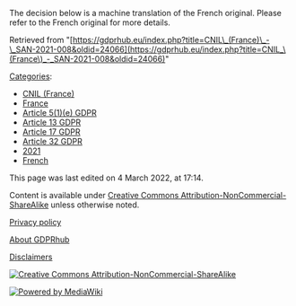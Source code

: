 The decision below is a machine translation of the French original. Please refer to the French original for more details.

Retrieved from "[https://gdprhub.eu/index.php?title=CNIL\_(France)\_-\_SAN-2021-008&oldid=24066](https://gdprhub.eu/index.php?title=CNIL_\(France\)_-_SAN-2021-008&oldid=24066)"

[Categories](/index.php?title=Special:Categories "Special:Categories"):

*   [CNIL (France)](/index.php?title=Category:CNIL_\(France\) "Category:CNIL (France)")
*   [France](/index.php?title=Category:France "Category:France")
*   [Article 5(1)(e) GDPR](/index.php?title=Category:Article_5\(1\)\(e\)_GDPR "Category:Article 5(1)(e) GDPR")
*   [Article 13 GDPR](/index.php?title=Category:Article_13_GDPR "Category:Article 13 GDPR")
*   [Article 17 GDPR](/index.php?title=Category:Article_17_GDPR "Category:Article 17 GDPR")
*   [Article 32 GDPR](/index.php?title=Category:Article_32_GDPR "Category:Article 32 GDPR")
*   [2021](/index.php?title=Category:2021 "Category:2021")
*   [French](/index.php?title=Category:French "Category:French")

This page was last edited on 4 March 2022, at 17:14.

Content is available under [Creative Commons Attribution-NonCommercial-ShareAlike](https://creativecommons.org/licenses/by-nc-sa/4.0/) unless otherwise noted.

[Privacy policy](/index.php?title=GDPRhub:Privacy_policy)

[About GDPRhub](/index.php?title=GDPRhub:About)

[Disclaimers](/index.php?title=GDPRhub:General_disclaimer)

[![Creative Commons Attribution-NonCommercial-ShareAlike](/resources/assets/licenses/cc-by-nc-sa.png)](https://creativecommons.org/licenses/by-nc-sa/4.0/)

[![Powered by MediaWiki](/resources/assets/poweredby_mediawiki_88x31.png)](https://www.mediawiki.org/)
